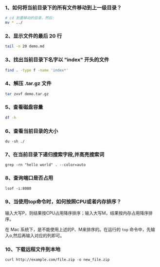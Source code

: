 ### 1、如何将当前目录下的所有文件移动到上一级目录？

```bash
# cd 到要移动的目录，然后:
mv * ../
```

### 2、显示文件的最后 20 行

```bash
tail -n 20 demo.md
```

### 3、找出当前目录下名字以 "index" 开头的文件

```bash
find . -type f -name 'index*'
```

### 4、解压 .tar.gz 文件

```bash
tar zxvf demo.tar.gz
```

### 5、查看磁盘容量

```bash
df -h
```

### 6、查看当前目录的大小

```
du -sh ./
```

### 7、在当前目录下递归搜索字段,并高亮搜索词

```
grep -rn "hello world" . --color=auto
```

### 8、查询端口是否占用

```
lsof -i:8080
```

### 9、当使用top命令时，如何按照CPU或者内存排序？

输入大写P，则结果按CPU占用降序排序；输入大写M，结果按内存占用降序排序。

在 Mac 系统下，是不能使用上述的P、M来排序的。在运行的 `top` 命令中，先输入o,然后再输入对应的列即可。

### 10、下载远程文件到本地

```
curl http://example.com/file.zip -o new_file.zip
```